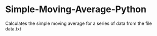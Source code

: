 # Simple-Moving-Average-Python
Calculates the simple moving average for a series of data from the file data.txt
